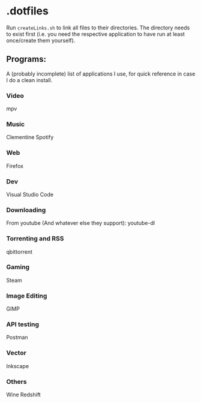 # .dotfiles

Run `createLinks.sh` to link all files to their directories. The directory needs to exist first (i.e. you need the respective application to have run at least once/create them yourself).

## Programs:
A (probably incomplete) list of applications I use, for quick reference in case I do a clean install.

### Video
mpv

### Music
Clementine
Spotify

### Web
Firefox

### Dev
Visual Studio Code

### Downloading
From youtube (And whatever else they support): youtube-dl

### Torrenting and RSS
qbittorrent

### Gaming
Steam

### Image Editing
GIMP

### API testing
Postman

### Vector
Inkscape

### Others
Wine
Redshift
